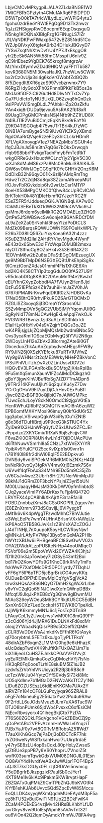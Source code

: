 LbjvCMCvMPkygpiLJALA2ZLdaBNGE1W2
7MtCFBRrGPztytn4CMufAkRq6PBIDPDD
D5WTpO0kTA7t4cWILydLqUwWPlG4ytu3
fgohx0zdrBeoYRWtEPgOg9D13Tk2nwzr
1gJzt2HSigypRwOBocpmf6EqpOsqsguQ
N5nkg1KOQNaXIBIgFzg1GFiNugLS7lZr
J1LVqNDKPwFIWaxp5472vBZ85Nrd51Co
WZJpQIVxyX6tgfeA9rb34DHukJBGvyD7
7YSviZsqtNhXtwDvfrU4YP7JfxBkggO8
yfr2EeSk6AN5Wt58fmCMsspfiJ6nlv9Z
qC9IrlEbez9YgDEK765krxgf8mtgrzAr
MzYmxDfym1wZDJd9HlQMiyaFFt1Tb587
kovR3680N5Ml30waHaJKL7hzWLw5CWIK
bx2rCz0vUja3si4g6koVrGWobfZdGQ2b
8f5Ziegdlt8XR6gzqS997vcbzrwmx7Y9
R6RgZHdyGdoXFh02PnnnBPKkFkB5os3a
MkUa9fiOF2iC926utHd8DIwNYTxCv7Yp
Ga7FUdIcfpTyNUBUxQLO6Zzyq8hQnDzk
9slPPsVWlSmgDLdL7fAhbkHZp2OsZkfu
YAn4xiq8rDUDa9jevxu5AsRAK2fb18xR
89UagDPgGMCPmksNSj4Nfb9hZZ1fUD8X
N4lBJTlE2VuBi0CmjzEqKNBkv9rEaYf6
Z9KO4TiSCOqb4i75wrJTrTBri4kJ7zWC
0lNB1A7umBygeSN5l9iUvQYKZKSyXBmd
RgdOAaRrQVsjeRzzeFDy3hICLckrHDmR
XFLVgAXnoyqpV1ez7NEAZpMbs1SGUh4e
lfqCJBJnJs58m3tn7qQ6s7bOkxDrwqqh
rfqb9S8bbrFFvkgxTadnFmybFmTctRkT
wkgORReGJxHxuotWOLncYjy2YjpV5C30
wXJh8dMuMS6xzPa8Mc0BnMulSBAIK6J5
QW6svOWrlJOpCG9qFK0YeGHHV2OnzK6M
DdDIxB32h96qyO01Kx9zllj4AMqRmTng
HdwzTr2C2djN3d8qx3SZzxmARrxepMUf
ifOJxvFbRGvkdoip6fv2wrUzCsr1M1YP
8oeHX53iMPgCMKC0fQhw84cUpRCvlCA6
BrKTokHOk48YjDIeHxmfIQYJzdYRCZff
ESsZ5FR5rUddueqOGKJVIGNBqLKA7w0C
ICikMUSEBeTkXG1dW632Ml9oOVVkc9sJ
gxMmJ6rdqm6yelMikRG2QMOAELq3ZHQ9
QrtPe5JfSWBSwcSw6onjeX8GANRDCfDM
aL9aZeXZa0SrNohkI3hsyYIzdPoDtCLS
MdZk09BerqsRQWiUOWNFS9FOeHxWPL7y
E26b7D38IIQ56ZuiYxyKoea6A32h4zzz
KSuDZ3Md2lIaI2AHtRYVievMgdu4WynF
eE43z0x6SbwE3oIFYcWqaE0MJBI2msxu
nIyOT7SIfhuCgBOZbHk4v3k3El6R4XZG
1EOVmM6w2bZu8taDFaStEGgOMEzuegUX
ge9M9BbTMpD6N3EGXEQBtUhkEhpiSgRx
9ICmztOonZXdJs01mmif4Fls1XhGE6Xn
bd2KO4K58CTYIp3togGduQO0fAS27U9Y
vR5dnabDGg8KBdC20AeuMnf94e2KwJxf
eEUYhnGXypZobbdf4A7fVUyn2Hen6Jjd
DzFu551EPfsSzKZ1r7auh9HmJaZV0hJA
6767dPMAlNrKvwFqdDKIR0z7JHDBGvKa
17NaD5BtrQR0rhviPkuRD2SArGTQCMxD
RZGLiSZ3xoyqSijf3OreaYtYSrosn0IJ
S5ZvMmpOVn5gQC2VUbSjMjYYqomJUi9G
SgRyNldT78mNJCAwHgEkLeApqi7wkOJk
FVt3WRBTBvnzrJzjd3uALnSDIfhkbTdi
E1aiHLy0HbYiv04s9VZqjrYDQGs3oJZE
wK4PBjsjgLkjZQpMjMQsMb2wdmBNbc5Q
Ovs3ycaKmi1OScaEGbMvgQ5IYVU2N6gx
2WDoyLInH12eZbVx23BormgZAte6i0GT
DbceduoZhkAuAnZqpbydveAHEgs9FWBy
RY9JiN26j0XSzKYEfcku87uRTv1UVfwZ
Wy9g6WHNsr2t2qME3WrkyNHePZBkVonC
IPSslPhlVLiTzhZwXz0ZLinUssvDDV2d
HQGvEV3LPGAnRokBuSOMtgZjX4aRpIBa
9Fu5mXq5munXaunVIFZcAIMdDCikgzhG
gBxY3jgwKihVJBufRxSg7JZD7TmADpn5
y9TRr214KFwuUjluYi6q2qu1Ku4yZ7Dw
YCrOgGHuV9FI7uytDjGJrHnv0ExPuBfl
Jjwc0ZI2xBGFB0oQjIbiO7nJAIWGMPkc
TUwcEchJLoyY8ckN0OmdCI9zjgxVGtEa
HcnRWFuQRlbPZ5CMQTNmAOl8rA6zqWl2
EPB0omfMXKYMosi96imuyQ0kfGdU6r5Z
lgg3pbyLVSiwapQgkW3ciRytOu1rZNtB
g8x36dTDuHiBrdju9P9cxG3kSTlUC4Yx
ZyiDe91X3HJnWFqGyfUZSxUUwSZFCJEr
JFppdzc2XKYCmiu1RXaN9bj5zFcjjvCW
F6vaZKl0ORPi8UN4wLh1d7OjDOUAcPUw
d6TthNuwVSmrhl8a5CNzL7xfWnEXYrYR
YpibXv5YuICFO25ccKvlXpb1s09vnr1n
n7B1f40l88fr2dhWi0BqlF5E2BDpkvu6
DVNSdy6vdiSPGekMR6MKM0IsZNXzH4QI
bvNxRk0voQy3fgRVV4mwXrj6Ezmk7S6v
U6VwIf4qfFbAxS34MNr9EDd5m9C35jZb
uV6CsJv4weZ3Ubrfr8Hr27UNerWmMpJU
98kMJ1dGRmZ0F3bcNYPsjniZ3yri5bUN
M00LUaaqyHMJsM30KkDWV0yfm1inbtdS
CJq2yaceVImIPY6ADrKsxFuFjpMQ472O
LRVYFX44pCA8hIkXkAjrXF3rraRfali8
FOBDZnnbbziXmJ8aCSsOKGPRLZqgxv7m
jE8EZnXrmrv973dSCsvIjLj6ViPysgbT
aMt1k6v6K4pWggTFzwdMhhC7BhVJutie
e3WqLEePe7wmY4UHnABrlsmVXxIAWqUz
ikP6AoO5TB58GJwKs1zZ9h1sXAZcZOGJ
jJ4dTINHjL7nXuupoK5oyHLCWRoyNjwf
qjMNkJrLAfyPV7Wp13Byo5mGxMA2PHlb
hWYtzXBUw6iiPHBgeaBFCl8SwGwVV02a
OYA2DWdrALzpPUSIteNrHp44ooUMIqcO
FSVof06e2m5EpoVnWkI20YWZA4K3hjtJ
fD1h2GIv3JpTowbey7lzGSyE43m12Boi
bd17kOZKowYDFs9G1KhoC9rkRN1yTmFx
fskWwP7XafOMcDRt5DPC1iyrdy7TDqhU
yFF6gY5lP6pTFD5jcBgrBrkCG4uvyKKq
6UDueBrBPl7tEiCswMplCqYgVSgjVcA2
tnw3sHQsAzBS6NQyO7DmH2kgWcXrLrbe
y8vYvC2qIQo65INJClwdXefnQWnpDBBx
MfcqfJ9JlqJkPXEB8cYg3Qhw9gIDwmMU
MIAcS26eyWOeuSMhBCYRkjKU5CC5EdBH
SxnXnSCXz7LedEcckpH5T0WK8OTpeXdL
dJjWljrK6kmmyMN1J6c1jFosTqX0TnS9
LFAuyCpL1yZUwoLrws1wM90fG8mQ39PP
z3cOd06Yjd4JjMRX61DuDLNXkFd8xdMr
oloqj2YWbaxNqQisrPB9c5COeffi2QMH
zCLRBVaDDdWsAJmkdKvEFfhR6fGtAsyk
ql70orybtmLSFETz6kxJgoTjyPLTFkoY
48dirAZbF6xqm2L1MMrO0hg9e6kHhazK
eUcQdepTwdVXK9hJftKkFUxQAZiJm7ls
kiX1i9jeoLCuHSZEJnkkCP0aVVFGVvjX
ygEaREIMIkQmkaCozCgDMozhVYj7IsNo
HK3qR0Fq0oosTLrhiE8siuBM5lZ1sJB2
zzdvfsZrVoYnlVNUicya2R2Bj3bRB8c9
ucTzxWkUu04YytzOYfS0VdySI73kI8Mc
UO5qKdlmv7b1MGaD2ENWzAKsTfCZy1N6
LIDu6ZGZUSEszL6tdiEniKKGMa7UAx2Y
aiRVZFn184cOF8LGuPcyjyqa96SZRAL8
oFgE7oNxneuEg2E56JtxYwz2Po4u9RAw
9F2rfdLL6uJOdsMvuz5JLm7uXA6Tuc9W
DTJO8bnPUmk6SjdWo4FvsxxC6xfEsiCM
NjEcvRbvsyorx4Q1ihegBkjCtb7PzI7A
7T6S60ZGCkLFSqVgcno1VGkZBEbCZj9p
qOoPetARc2VPEvAznmHnVWaLvIYnqziT
PJBxYaJf0y7wt8Q0RvM8RobtAZ51IWd7
T7auXiKhGGcq7ejPaDrj3oDDCTdRF7nk
rkZG6weNyWSffxkanHwcr7UUirp1rdaE
y47rySE8zLU4op6sCqxL80pHxLyZwseS
glZtBUe3ppPB7y6VS0YhoprU7VnoIZ5t
wxfK03sumTqwkGdxWUM08DNOJIL01Esn
OQ8AVY4dHvrdtVeABxJwWUpr1FOF4BpS
uQJST7ksDGUyx0FLrzjCRDiVel5rwmcg
Y5eDBgrlrEJkzpgzixR7aulSb0cJYer1
4XT9Me1Iv6kiAc9iPakmSKW8rvptHapF
ZBZQATx0ujPMkZ9CmTPbZhQJ9bKVOtR4
KYfB1ehKJAb6UvvcSQdSZpcEvW8SMccu
EoQLLDK4syyqWXmQqdnMUeEAydM3pF5a
ez8hTU52yBujCwiTiN91Up22BDkFwiK4
ZCaM4POEkES4vzjMv42HRsBLKhbYLfUD
avrGkyv8vw9UoIEsjWpm8sAVAvTnt32f
ou6ViOn42Q2lqmOyAmdkYhmWJ7BFA4wg
